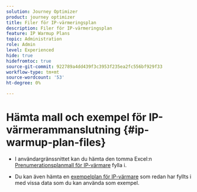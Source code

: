 ```yaml
---
solution: Journey Optimizer
product: journey optimizer
title: Filer för IP-värmeringsplan
description: Filer för IP-värmeringsplan
feature: IP Warmup Plans
topic: Administration
role: Admin
level: Experienced
hide: true
hidefromtoc: true
source-git-commit: 922789a4dd439f3c3953f235ea2fc556bf929f33
workflow-type: tm+mt
source-wordcount: '53'
ht-degree: 0%

---
```


# Hämta mall och exempel för IP-värmerammanslutning {#ip-warmup-plan-files}

<!--
DO NOT MAKE PUBLIC AND DO NOT DELETE
This page is not supposed to be publicly accessible. Its only purpose is to make the referenced IP warmup plan files (template and sample) available from the UI. They should be downloaded from the UI by AJO customers but not from public documentation pages.
-->

* I användargränssnittet kan du hämta den tomma Excel:n [Prenumerationsplanmall för IP-värmare](assets/IPWarmupPlan-Template.xlsx) fylla i.

* Du kan även hämta en [exempelplan för IP-värmare](assets/IPWarmupPlan-Sample.xlsx) som redan har fyllts i med vissa data som du kan använda som exempel.

